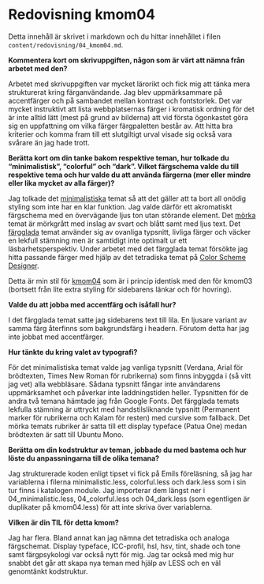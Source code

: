 ---
---
Redovisning kmom04
=========================

Detta innehåll är skrivet i markdown och du hittar innehållet i filen `content/redovisning/04_kmom04.md`.

**Kommentera kort om skrivuppgiften, någon som är värt att nämna från arbetet med den?**

Arbetet med skrivuppgiften var mycket lärorikt och fick mig att tänka mera strukturerat kring färganvändande. Jag blev uppmärksammare på accentfärger och på sambandet mellan kontrast och fontstorlek. Det var mycket instruktivt att lista webbplatsernas färger i kromatisk ordning för det är inte alltid lätt (mest på grund av bilderna) att vid första ögonkastet göra sig en uppfattning om vilka färger färgpaletten består av. Att hitta bra kriterier och komma fram till ett slutgiltigt urval visade sig också vara svårare än jag hade trott.

**Berätta kort om din tanke bakom respektive teman, hur tolkade du “minimalistisk”, “colorful” och “dark”. Vilket färgschema valde du till respektive tema och hur valde du att använda färgerna (mer eller mindre eller lika mycket av alla färger)?**

Jag tolkade det [minimalistiska](redovisning/kmom04?style=04_minimalistic) temat så att det gäller att ta bort all onödig styling som inte har en klar funktion. Jag valde därför ett akromatiskt färgschema med en övervägande ljus ton utan störande element. Det [mörka](redovisning/kmom04?style=04_dark) temat är mörkgrått med inslag av svart och blått samt med ljus text. Det [färgglada](redovisning/kmom04?style=04_colorful) temat använder sig av ovanliga typsnitt, livliga färger och väcker en lekfull stämning men är samtidigt inte optimalt ur ett läsbarhetsperspektiv. Under arbetet med det färgglada temat försökte jag hitta passande färger med hjälp av det tetradiska temat på [Color Scheme Designer](https://colorschemedesigner.com/csd-3.5/).

Detta är min stil för [kmom04](redovisning/kmom04?style=kmom04) som är i princip identisk med den för kmom03 (bortsett från lite extra styling för sidebarens länkar och för hovring).

**Valde du att jobba med accentfärg och isåfall hur?**

I det färgglada temat satte jag sidebarens text till lila. En ljusare variant av samma färg återfinns som bakgrundsfärg i headern. Förutom detta har jag inte jobbat med accentfärger.

**Hur tänkte du kring valet av typografi?**

För det minimalistiska temat valde jag vanliga typsnitt (Verdana, Arial för brödtexten, Times New Roman för rubrikerna) som finns inbyggda i (så vitt jag vet) alla webbläsare. Sådana typsnitt fångar inte användarens uppmärksamhet och påverkar inte laddningstiden heller. Typsnitten för de andra två temana hämtade jag från Google Fonts. Det färgglada temats lekfulla stämning är uttryckt med handstilsliknande typsnitt (Permanent marker för rubrikerna och Kalam för resten) med cursive som fallback. Det mörka temats rubriker är satta till ett display typeface (Patua One) medan brödtexten är satt till Ubuntu Mono.

**Berätta om din kodstruktur av teman, jobbade du med bastema och hur löste du anpassningarna till de olika temana?**

Jag strukturerade koden enligt tipset vi fick på Emils föreläsning, så jag har variablerna i filerna minimalistic.less, colorful.less och dark.less som i sin tur finns i katalogen module. Jag importerar dem längst ner i 04_minimalistic.less, 04_colorful.less och 04_dark.less (som egentligen är duplikater på kmom04.less) för att inte skriva över variablerna.

**Vilken är din TIL för detta kmom?**

Jag har flera. Bland annat kan jag nämna det tetradiska och analoga färgschemat. Display typeface, ICC-profil, hsl, hsv, tint, shade och tone samt färgpsykologi var också nytt för mig. Jag tar också med mig hur snabbt det går att skapa nya teman med hjälp av LESS och en väl genomtänkt kodstruktur.
